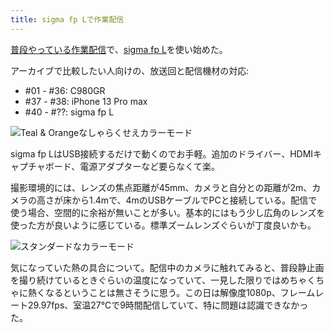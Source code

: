```yaml
---
title: sigma fp Lで作業配信
---
```

[普段やっている作業配信](https://www.youtube.com/c/r7kamura)で、[sigma fp L](https://www.amazon.co.jp/dp/B0916G94WV)を使い始めた。

アーカイブで比較したい人向けの、放送回と配信機材の対応:

*   #01 - #36: C980GR
*   #37 - #38: iPhone 13 Pro max
*   #40 - #??: sigma fp L

![](https://lh3.googleusercontent.com/docs/ADP-6oH-FIjC7LReHxk4HFKERuj_WKbbnAzs4GvaXJTeiebYuy7J2rJj1fr-azTdgSH3DzgbQhYqZU6Nc9fGbYgHPcKUEure0vjc4uKRdML_R3ZoGEn_oDMI_0uQARR112dpM5yqpktxJRHRBENJoIP9E7WTqADnnrPhrVxFaY7gsn1tWFdDOHPLmInw_ZckofqPZ1xdDn5faGdRuWUo6eU25aK3HvXwnhwVlplO0Vmrvj40M0TNaqGSvWyuEU_RhTtTxCeFP1KDz88UAOoCoGkSAkNJiVqNU1v--g_5UGDjHL2Kkax5yRNlt45VtmHpDtm66Tb47d5ixXEqelSsKh1MO95zmmDAwZq44Y_AB8dcsktKeP2_Sn1aBTZlpDmOVZKIjyoUwJiGdFsF6CZATuYOWSHDrvs5xCm0eUt0baaCcHKl0eqM0WSboN-1h8ddbiciSj8hRF2ZocSk-R4mp2rKVsykfL4L2SFa87re3UDKLruik55Fci5zTTreR1obVKK7OVKFVT9fx0kZcb6nRDvbhGyiWlfU_kzW3FmkA7ZlAXZM1I4PE6vfebHk5LGLxp16z5xpqJe0xW67vCe19ozH5Ta-pj2WVzteqcADmWi1AGJgdsImx78ZWqKpeMnoxPyHmrgRV7krCpyAIXXnFsbRoUwFhH3HJEgSj1_o7CV5RKK9RqIJFHTLpWM63gvVLoYeh1eFLqI6J2304yrHwCT_EebG_u8PXPSGJ_tLHnu0Dn8X3INHoBhjj2ULEy-AkF0MqqfARn0eZPNqQzTvBKcBDgj234O6t2xtucXpV01Qnv3P2twCbNY0_7WavU8JRJS08IGe6SGI7NGvN2Bz0-huSgzHLtFVBDbK16UUguPLjLIaSQK8N0rbqaMyUbwBsQump0TFNhOQdmRCzvtczWkrltyct49BJrsr7w71qEsbmj3k0XImyT4_OTKNtAKYSwPp-I0Q4xDNX1lociTDDfjXIALuLlg71a91GVRbaIrOI4IUoWaWbgbia9o_2VfJRr8E1i3MDNxoU8dFVngImpkrCbvKA55kxpLWhe8UN1FCyjYh1TmvVHClAfv8ZlYUA8RAHxgQsA5mOIl240gXu4QL6piqs_p81JcAgmFesYN_AzVCcBqqkjnZ68Va0EHZWkQmnZD4oImpMiioa17BNhemrvjNv352f3qkApbMU3X4GR0FUVjPtB1Gqlcga6zXJ4K84BqpudWB0LXWuns9qE6muz1nniNwsV3uiuEyzb6Ubd7Otdg4 "Teal & Orangeなしゃらくせえカラーモード")

sigma fp LはUSB接続するだけで動くのでお手軽。追加のドライバー、HDMIキャプチャボード、電源アダプターなど要らなくて楽。

撮影環境的には、レンズの焦点距離が45mm、カメラと自分との距離が2m、カメラの高さが床から1.4mで、4mのUSBケーブルでPCと接続している。配信で使う場合、空間的に余裕が無いことが多い。基本的にはもう少し広角のレンズを使った方が良いように感じている。標準ズームレンズぐらいが丁度良いかも。

![](https://lh3.googleusercontent.com/docs/ADP-6oFPRTk49toHX2gyeOW9007somuyb-yxJGGBN6swfQb8UJQFJe84UQb0Xx4rullK7I3rvi_2VYQ1WgcWaicuLcxqhD4pNOJ04C1Z8fgEEY6Av9Bms6FOLAjsG1eFeBsW9xdwYJKtExNUjsY9gvsPQ10qaxGQnxRX_9JtPIngroz17SdRdRnI8paVD-JwKOTL1KRnvcXwc9dZ_yKu2VXCm0aZjjSJfscm3SpZzvUUEGDeDwA1EUvq1dghhen4kMyz6qOhRxNkPeHjKKTKtDroHtsdGxk5ISInZuKlR9SPhqCGiR95yMU_6tIZdGVzby690k2o6fSZaKqVpTddV4LIEG1QivJdBU7mgzoYy4T274JLg0AE_A276ovFtddoW59NzpIOA9G-Vgqgo1OZYDPG3Cu4yevOU2sXfbwymFwBc-pSuteaWlwpoaIGp28FtORYS1JCW07Qufo-2bpriyrriy8eVyBpzwjJZT03maNDVjyMpYNfmUkycg8pOG1yFA_M9a6eO_6GhSJO6HqXchXVvnototw5FLbE1k8d6-HoOjiK4pjFuaIq8VDc72GjQ_MtqhIMUMjpEF9-yr4AT4wQ5wbvsskvRUx_UOWIMSlJ_lHc6VCWNoycSRgRvnD1Y8z2khIGmYDH1jie8vxd1HbyPssIVgtzSsNULwml4IafwlzgRV_W2Yw8rAvBhJw_QPwJ5kUz-D-7z4kWEhU2YfnQiBLMo1yvqi5qAdPBWylRtslKD1Dnjbo-5RHrcAEqbiEU36RGEVvu5hvMyz1CgKfz7CotWoj2JOwAuJNNXNyQe-S62OopxgixXyaXIZ48DitXfeOhKMbKUModt_N-IEhm1Gwuf6TNKnZb52WVPH4oZvOwajkilwMEY9QaEsTC9Sdma5HZJWHuXNPj79crq3qqb6XjMMqSLZh3sND2sKTJ3GG7bWOrDF6niJx5G0lLCKoGCte8iJaS8eTJlUJwVDNl2vl7-nM-rLPwlbvCx9wrnlJwzQXW2vCcDXBV-NCmnEUVDWaOlGZPDICl8ASip1XKajUT2fFHagu7py0uNAHmtWFvjabTPA5EnLNHF_5DpBi3tm2t0qI4tieiV2NLN6paZjR86UzwVTxWsPFTIReg2Hr122zDNWiGjfGn42lUbQCd2_Vrqtu0L6TtNTRt4D_hj71WwtxcGG-sWRsuKCHDFeqUvuhsToxs-oXCMnm6Q69s-biAUuSqp8tJyf31TNAGn9-aNkqboIz3a6ii0zpa054dEIOB "スタンダードなカラーモード")

気になっていた熱の具合について。配信中のカメラに触れてみると、普段静止画を撮り続けているときぐらいの温度になっていて、一見した限りではめちゃくちゃに熱くなるということは無さそうに思う。この日は解像度1080p、フレームレート29.97fps、室温27℃で9時間配信していて、特に問題は認識できなかった。
